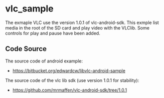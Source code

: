 # vlc_sample

The exmaple VLC use the version 1.0.1 of vlc-android-sdk. This exmple list media in the root of the SD card and play video with the VLClib.
Some controls for play and pause have been added.

## Code Source
The source code of android example:
- https://bitbucket.org/edwardcw/libvlc-android-sample

The source code of the vlc lib sdk (use version 1.0.1 for stability):
- https://github.com/mrmaffen/vlc-android-sdk/tree/1.0.1
